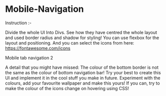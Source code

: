 # Mobile-Navigation


Instruction :-

Divide the whole UI Into Divs.
See how they have centred the whole layout and used border radius and shadow
for styling!
You can use flexbox for the layout and positioning.
And you can select the icons from here: https://fontawesome.com/icons

Mobile tab navigation 2

A detail that you might have missed: The colour of the bottom border is not the
same as the colour of bottom navigation bar!
Try your best to create this UI and implement it in the cool stuff you make in future.
Experiment with the colours, add your favourite wallpaper and make this yours!
If you can, try to make the colour of the icons change on hovering using CSS!
